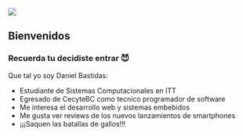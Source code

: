 ![](https://images.cooltext.com/5508554.png)

## Bienvenidos
### Recuerda tu decidiste entrar 😈


Que tal yo soy Daniel Bastidas:

- Estudiante de Sistemas Computacionales en ITT
- Egresado de CecyteBC como tecnico programador de software
- Me interesa el desarrollo web y sistemas embebidos
- Me gusta ver reviews de los nuevos lanzamientos de smartphones
- ¡¡¡Saquen las batallas de gallos!!!
